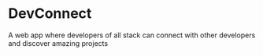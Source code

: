 # DevConnect
A web app where  developers of all stack can connect with other developers and discover amazing projects

